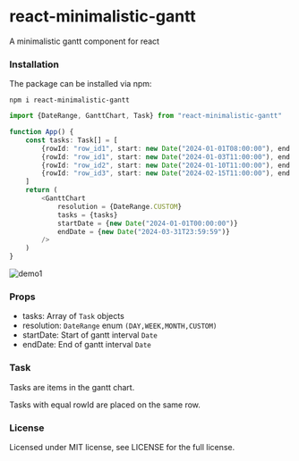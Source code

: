 # react-minimalistic-gantt

A minimalistic gantt component for react

### Installation
The package can be installed via npm:

```npm i react-minimalistic-gantt```

```ts
import {DateRange, GanttChart, Task} from "react-minimalistic-gantt"

function App() {
    const tasks: Task[] = [
        {rowId: "row_id1", start: new Date("2024-01-01T08:00:00"), end: new Date("2024-01-02T16:00:00")},
        {rowId: "row_id1", start: new Date("2024-01-03T11:00:00"), end: new Date("2024-01-05T12:00:00")},
        {rowId: "row_id2", start: new Date("2024-01-10T11:00:00"), end: new Date("2024-01-12T12:00:00")},
        {rowId: "row_id3", start: new Date("2024-02-15T11:00:00"), end: new Date("2024-02-20T12:00:00")},
    ]
    return (
        <GanttChart
            resolution = {DateRange.CUSTOM}
            tasks = {tasks}
            startDate = {new Date("2024-01-01T00:00:00")}
            endDate = {new Date("2024-03-31T23:59:59")}
        />
    )
}
```

![demo1](https://github.com/knalum/react-minimalistic-gantt/assets/demo1.png)

### Props
- tasks: Array of `Task` objects
- resolution: `DateRange` enum `(DAY,WEEK,MONTH,CUSTOM)`
- startDate: Start of gantt interval `Date`
- endDate: End of gantt interval `Date`

### Task
Tasks are items in the gantt chart.

Tasks with equal rowId are placed on the same row.

### License
Licensed under MIT license, see LICENSE for the full license.
